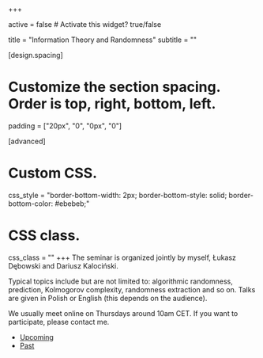 +++

active = false  # Activate this widget? true/false

title = "Information Theory and Randomness"
subtitle = ""

[design.spacing]
  # Customize the section spacing. Order is top, right, bottom, left.
  padding = ["20px", "0", "0px", "0"]

[advanced]
 # Custom CSS. 
 css_style = "border-bottom-width: 2px; border-bottom-style: solid; border-bottom-color: #ebebeb;"
 
 # CSS class.
 css_class = ""
+++
The seminar is organized jointly by myself, Łukasz Dębowski and Dariusz Kalociński. 

Typical topics include but are not limited to: algorithmic randomness, prediction, Kolmogorov complexity, randomness extraction and so on. Talks are given in Polish or English (this depends on the audience).

We usually meet online on Thursdays around 10am CET. If you want to participate, please contact me.

<ul class="nav nav-tabs" role="tablist">
  <li class="nav-item">
    <a class="nav-link active" href="#sem-future" data-toggle="tab" id="tab-sem-future" role="tab">Upcoming</a>
  </li>
<li class="nav-item">
    <a class="nav-link" href="#sem-past" data-toggle="tab" id="tab-sem-past" role="tab">Past </a>
  </li>

</ul>


<div class="tab-content">
  <div class="tab-pane fade show active" id="sem-future" aria-labelledby="tab-sem-future" role="tabpanel">
	<div class="embeddable_schedule" shortname="ITaR" daterange="future"></div>
</div>
  <div class="tab-pane fade" id="sem-past"  aria-labelledby="tab-sem-past" role="tabpanel">
<div class="embeddable_schedule" shortname="ITaR" daterange="past"></div>
</div>

</div>
<script src="https://researchseminars.org/embed_seminars.js" onload="seminarEmbedder.initialize({'addCSS': true});"></script>


